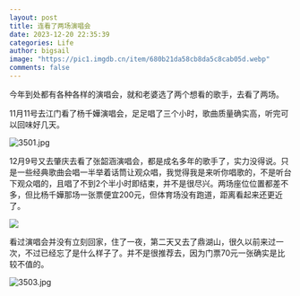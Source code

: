 ```yaml
---
layout: post
title: 连看了两场演唱会
date: 2023-12-20 22:35:39
categories: Life
author: bigsail
image: "https://pic1.imgdb.cn/item/680b21da58cb8da5c8cab05d.webp"
comments: false
---
```

今年到处都有各种各样的演唱会，就和老婆选了两个想看的歌手，去看了两场。

11月11号去江门看了杨千嬅演唱会，足足唱了三个小时，歌曲质量确实高，听完可以回味好几天。

<!--![](https://ucarecdn.com/2dfc2b1d-b361-44b8-b32d-5dda1e690ffc/3501.webp)-->
![3501.jpg](https://img.ksmoe.eu.org/v2/uSremSW.jpeg)

12月9号又去肇庆去看了张韶涵演唱会，都是成名多年的歌手了，实力没得说。只是一些经典歌曲会唱一半举着话筒让观众唱，我觉得我是来听你唱歌的，不是听台下观众唱的，且唱了不到2个半小时即结束，并不是很尽兴。两场座位位置都差不多，但比杨千嬅那场一张票便宜200元，但体育场没有跑道，距离看起来还更近了。

![](https://ucarecdn.com/58781ff2-6a52-4cce-af9d-ea2dd8b07070/20231220.webp)

看过演唱会并没有立刻回家，住了一夜，第二天又去了鼎湖山，很久以前来过一次，不过已经忘了是什么样子了。并不是很推荐去，因为门票70元一张确实是比较不值的。

<!--![](https://ucarecdn.com/ee0d6325-2a50-469c-ab12-6de3f8849895/3503.webp)-->
![3503.jpg](https://img.ksmoe.eu.org/v2/J3AWqHv.jpeg)
